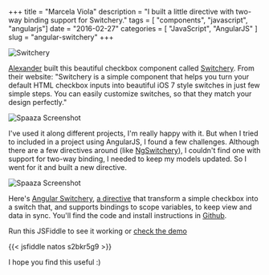 +++
title = "Marcela Viola"
description = "I built a little directive with two-way binding support for Switchery."
tags = [ "components", "javascript", "angularjs"]
date = "2016-02-27"
categories = [
  "JavaScript",
  "AngularJS"
]
slug = "angular-switchery"
+++

![Switchery](/assets/images/angular-switchery/switchery.png)

[Alexander](https://github.com/abpetkov) built this beautiful checkbox component called [Switchery](http://abpetkov.github.io/switchery/). From their website: "Switchery is a simple component that helps you turn your default HTML checkbox inputs into beautiful iOS 7 style switches in just few simple steps. You can easily customize switches, so that they match your design perfectly."

![Spaaza Screenshot](/assets/images/angular-switchery/spaaza.png)

I've used it along different projects, I'm really happy with it. But when I tried to included in a project using AngularJS, I found a few challenges. Although there are a few directives around (like [NgSwitchery](https://github.com/servergrove/NgSwitchery)), I couldn't find one with support for two-way binding, I needed to keep my models updated. So I went for it and built a new directive.

![Spaaza Screenshot](/assets/images/angular-switchery/console.png)

Here's [Angular Switchery](http://natos.github.io/angular-switchery/), [a directive](https://docs.angularjs.org/guide/directive) that transform a simple checkbox into a switch that, and supports bindings to scope variables, to keep view and data in sync. You'll find the code and install instructions in [Github](https://github.com/natos/angular-switchery).

Run this JSFiddle to see it working or [check the demo](http://natos.github.io/angular-switchery/)

{{< jsfiddle natos s2bkr5g9 >}}

I hope you find this useful :)